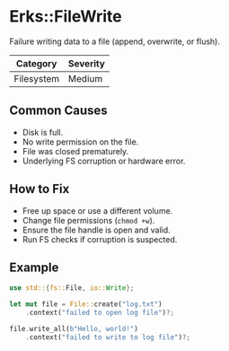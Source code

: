 # Erks::FileWrite

Failure writing data to a file (append, overwrite, or flush).

| Category   | Severity |
| ---------- | -------- |
| Filesystem | Medium   |

## Common Causes

- Disk is full.
- No write permission on the file.
- File was closed prematurely.
- Underlying FS corruption or hardware error.

## How to Fix

- Free up space or use a different volume.
- Change file permissions (`chmod +w`).
- Ensure the file handle is open and valid.
- Run FS checks if corruption is suspected.

## Example

```rust
use std::{fs::File, io::Write};

let mut file = File::create("log.txt")
    .context("failed to open log file")?;

file.write_all(b"Hello, world!")
    .context("failed to write to log file")?;
```

